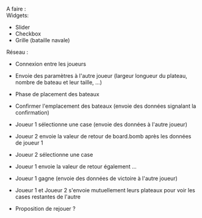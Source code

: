 A faire :  
Widgets:  
- Slider   
- Checkbox
- Grille (bataille navale)



Réseau :

- Connexion entre les joueurs
- Envoie des paramètres à l'autre joueur (largeur longueur du plateau, nombre de bateau et leur taille, ...)
- Phase de placement des bateaux
- Confirmer l'emplacement des bateaux (envoie des données signalant la confirmation)

- Joueur 1 sélectionne une case (envoie des données à l'autre joueur)
- Joueur 2 envoie la valeur de retour de board.bomb après les données de joueur 1
- Joueur 2 sélectionne une case 
- Joueur 1 envoie la valeur de retour également
...

- Joueur 1 gagne (envoie des données de victoire à l'autre joueur)
- Joueur 1 et Joueur 2 s'envoie mutuellement leurs plateaux pour voir les cases restantes de l'autre
- Proposition de rejouer ?